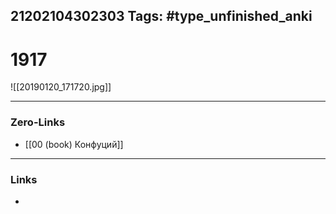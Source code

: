 21202104302303
Tags: #type_unfinished_anki
---
# 1917

![[20190120_171720.jpg]]

---
### Zero-Links
- [[00 (book) Конфуций]]
---
### Links
-